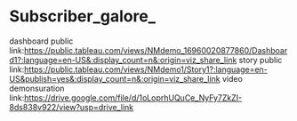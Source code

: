 # Subscriber_galore_


dashboard public link:https://public.tableau.com/views/NMdemo_16960020877860/Dashboard1?:language=en-US&:display_count=n&:origin=viz_share_link
story public link:https://public.tableau.com/views/NMdemo1/Story1?:language=en-US&publish=yes&:display_count=n&:origin=viz_share_link
video demonsuration link:https://drive.google.com/file/d/1oLoprhUQuCe_NyFy7ZkZI-8ds838v922/view?usp=drive_link
